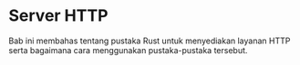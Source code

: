 # Server HTTP

Bab ini membahas tentang pustaka Rust untuk menyediakan layanan HTTP serta bagaimana cara menggunakan pustaka-pustaka tersebut.

